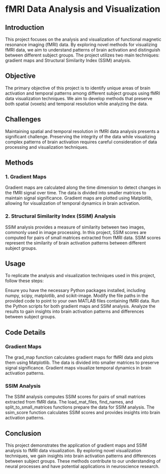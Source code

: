 # fMRI Data Analysis and Visualization
## Introduction
This project focuses on the analysis and visualization of functional magnetic resonance imaging (fMRI) data. By exploring novel methods for visualizing fMRI data, we aim to understand patterns of brain activation and distinguish between different subject groups. The project utilizes two main techniques: gradient maps and Structural Similarity Index (SSIM) analysis.

## Objective
The primary objective of this project is to identify unique areas of brain activation and temporal patterns among different subject groups using fMRI data visualization techniques. We aim to develop methods that preserve both spatial (voxels) and temporal resolution while analyzing the data.

## Challenges
Maintaining spatial and temporal resolution in fMRI data analysis presents a significant challenge. Preserving the integrity of the data while visualizing complex patterns of brain activation requires careful consideration of data processing and visualization techniques.

## Methods
### 1. Gradient Maps
Gradient maps are calculated along the time dimension to detect changes in the fMRI signal over time. The data is divided into smaller matrices to maintain signal significance. Gradient maps are plotted using Matplotlib, allowing for visualization of temporal dynamics in brain activation.

### 2. Structural Similarity Index (SSIM) Analysis
SSIM analysis provides a measure of similarity between two images, commonly used in image processing. In this project, SSIM scores are computed for pairs of small matrices extracted from fMRI data. SSIM scores represent the similarity of brain activation patterns between different subject groups.

## Usage
To replicate the analysis and visualization techniques used in this project, follow these steps:

Ensure you have the necessary Python packages installed, including numpy, scipy, matplotlib, and scikit-image.
Modify the file paths in the provided code to point to your own MATLAB files containing fMRI data.
Run the Python scripts for both gradient maps and SSIM analysis.
Analyze the results to gain insights into brain activation patterns and differences between subject groups.

## Code Details
### Gradient Maps
The grad_map function calculates gradient maps for fMRI data and plots them using Matplotlib.
The data is divided into smaller matrices to preserve signal significance.
Gradient maps visualize temporal dynamics in brain activation patterns.

### SSIM Analysis
The SSIM analysis computes SSIM scores for pairs of small matrices extracted from fMRI data.
The load_mat_files, find_names, and split_to_small_matrices functions prepare the data for SSIM analysis.
The ssim_score function calculates SSIM scores and provides insights into brain activation patterns.

## Conclusion
This project demonstrates the application of gradient maps and SSIM analysis to fMRI data visualization. By exploring novel visualization techniques, we gain insights into brain activation patterns and differences between subject groups. These methods contribute to our understanding of neural processes and have potential applications in neuroscience research.
